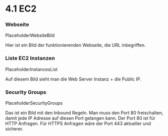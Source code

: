 # 4.1 EC2

### Webseite
PlaceholderWebsiteBild

Hier ist ein Bild der funktionierenden Webseite, die URL inbegriffen. 

### Liste EC2 Instanzen
PlaceholderInstancesList

Auf diesem Bild sieht man die Web Server Instanz +  die Public IP. 

### Security Groups
PlaceholderSecurityGroups

Das ist ein Bild mit den Inbound Regeln. Man muss den Port 80 freischalten, damit jede IP Adresse auf diesen Port gelangen kann. Der Port 80 ist für HTTP Anfragen. Für HTTPS Anfragen wäre der Port 443 aktueller und sicherer. 